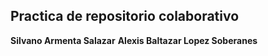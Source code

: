 ## Practica de repositorio colaborativo

**Silvano Armenta Salazar**
**Alexis Baltazar Lopez Soberanes**